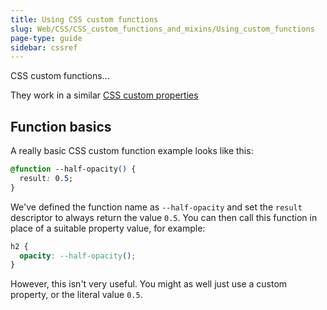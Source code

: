 ```yaml
---
title: Using CSS custom functions
slug: Web/CSS/CSS_custom_functions_and_mixins/Using_custom_functions
page-type: guide
sidebar: cssref
---
```


CSS custom functions...

They work in a similar [CSS custom properties](/en-US/docs/Web/CSS/--*)

## Function basics

A really basic CSS custom function example looks like this:

```css
@function --half-opacity() {
  result: 0.5;
}
```

We've defined the function name as `--half-opacity` and set the `result` descriptor to always return the value `0.5`. You can then call this function in place of a suitable property value, for example:

```css
h2 {
  opacity: --half-opacity();
}
```

However, this isn't very useful. You might as well just use a custom property, or the literal value `0.5`.
